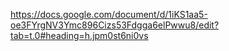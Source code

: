 https://docs.google.com/document/d/1iKS1aa5-oe3FYrgNV3Ymc896Cizs53Fdgga6elPwwu8/edit?tab=t.0#heading=h.jpm0st6ni0vs
